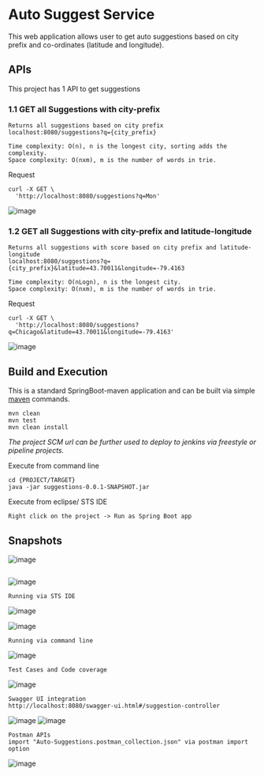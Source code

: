 # Auto Suggest Service
This web application allows user to get auto suggestions based on city prefix and co-ordinates (latitude and longitude).

## APIs
This project has 1 API to get suggestions

### 1.1 GET all Suggestions with city-prefix
````
Returns all suggestions based on city prefix 
localhost:8080/suggestions?q={city_prefix}

Time complexity: O(n), n is the longest city, sorting adds the complexity.
Space complexity: O(nxm), m is the number of words in trie.
````
Request
```
curl -X GET \
  'http://localhost:8080/suggestions?q=Mon'
```
![image](https://user-images.githubusercontent.com/18723463/57963619-e6bcd880-78f4-11e9-926f-814f3b5d58ae.png)

### 1.2 GET all Suggestions with city-prefix and latitude-longitude
````
Returns all suggestions with score based on city prefix and latitude-longitude
localhost:8080/suggestions?q={city_prefix}&latitude=43.70011&longitude=-79.4163

Time complexity: O(nLogn), n is the longest city.
Space complexity: O(nxm), m is the number of words in trie.
````
Request
```
curl -X GET \
  'http://localhost:8080/suggestions?q=Chicago&latitude=43.70011&longitude=-79.4163'
```
![image](https://user-images.githubusercontent.com/18723463/57963662-9bef9080-78f5-11e9-8595-6132862a7b0a.png)

## Build and Execution
This is a standard SpringBoot-maven application and can be built via simple [maven](https://maven.apache.org/install.html) commands. 
```
mvn clean
mvn test
mvn clean install
```
*The project SCM url can be further used to deploy to jenkins via freestyle or pipeline projects.*

Execute from command line
```
cd {PROJECT/TARGET}
java -jar suggestions-0.0.1-SNAPSHOT.jar
```

Execute from eclipse/ STS IDE
```
Right click on the project -> Run as Spring Boot app
```
## Snapshots

![image](https://user-images.githubusercontent.com/18723463/57963691-0bfe1680-78f6-11e9-866d-1a256c0781c6.png)

```
```
![image](https://user-images.githubusercontent.com/18723463/57963719-86c73180-78f6-11e9-8ef9-14351ad56b67.png)


```
Running via STS IDE
```
![image](https://user-images.githubusercontent.com/18723463/57963734-d6a5f880-78f6-11e9-9bd2-40209fe7cee2.png)

![image](https://user-images.githubusercontent.com/18723463/57963740-07862d80-78f7-11e9-884f-b62a0c062d2a.png)


```
Running via command line
```
![image](https://user-images.githubusercontent.com/18723463/57963760-78c5e080-78f7-11e9-9b9a-02bd377044bd.png)


```
Test Cases and Code coverage
```
![image](https://user-images.githubusercontent.com/18723463/57963774-a874e880-78f7-11e9-8e75-444b73065380.png)


```
Swagger UI integration
http://localhost:8080/swagger-ui.html#/suggestion-controller
```
![image](https://user-images.githubusercontent.com/18723463/57963794-ed008400-78f7-11e9-81fe-828ca3e96bcb.png)
![image](https://user-images.githubusercontent.com/18723463/57963803-17ead800-78f8-11e9-9ee8-f929b0759fc1.png)


```
Postman APIs
import "Auto-Suggestions.postman_collection.json" via postman import option
```
![image](https://user-images.githubusercontent.com/18723463/57963876-2685bf00-78f9-11e9-8984-0d2ffa2c7897.png)



```
```

